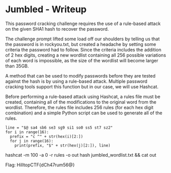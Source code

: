 # Jumbled - Writeup

This password cracking challenge requires the use of a rule-based attack on the given SHA1 hash to recover the password.

The challenge prompt lifted some load off our shoulders by telling us that the password is in rockyou.txt, but created a headache by setting some criteria the password had to follow.
Since the criteria includes the addition of 2 hex digits, creating a new wordlist containing all 256 possible variations of each word is impossible, as the size of the wordlist will become larger than 35GB.

A method that can be used to modify passwords before they are tested against the hash is by using a rule-based attack.
Multiple password cracking tools support this function but in our case, we will use Hashcat.

Before performing a rule-based attack using Hashcat, a rules file must be created, containing all of the modifications to the original word from the wordlist.
Therefore, the rules file includes 256 rules (for each hex digit combination) and a simple Python script can be used to generate all of the rules.

```
line = "$@ sa4 sb6 se3 sg9 si1 so0 ss5 st7 sz2"
for i in range(16):
  prefix = "c ^" + str(hex(i)[2:])
  for j in range(16):
    print(prefix, "$" + str(hex(j)[2:]), line)
```

hashcat -m 100 -a 0 -r rules -o out hash jumbled_wordlist.txt && cat out


Flag: HilltopCTF{dCh47rum56@}
